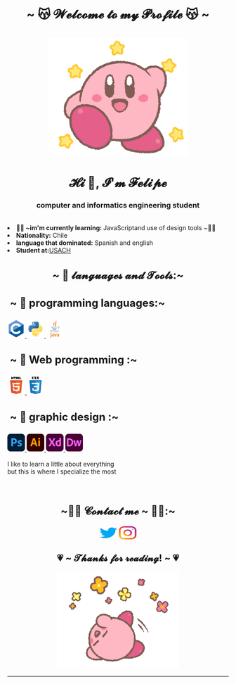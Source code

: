 <body>
    <h1 align="center">~ 😽 𝓦𝓮𝓵𝓬𝓸𝓶𝓮 𝓽𝓸 𝓶𝔂 𝓟𝓻𝓸𝓯𝓲𝓵𝓮 😽 ~</h1>
    <br>
    <!--imagen de bienvenida al centro-->
    <div align="center"><img src="gif/kirby salta.gif"></div>
    <!--saludo-->
    <h1 align="center">𝓗𝓲 👋, 𝓘'𝓶 𝓕𝓮𝓵𝓲𝓹𝓮 </h1>
    <!--quien sos?-->
    <h3 align="center">computer and informatics engineering student</h3>
    <br>
    <div>
        <!--imagen al lado derecho-->
        <!--img src="gif/kirby audifonos.gif" align="right" width="100" height="100"-->
        <!--informacion sobre mi-->
        <li>
            <b>👨‍🎓 ~im'm currently learning: </b>JavaScriptand use of design tools ~👨‍🎓
        </li>
        <li>
            <b>Nationality:</b> Chile
        </li>
        <li>
            <b>language that dominated:</b> Spanish and english
        </li>
        <li>
            <b>Student at:</b><A HREF="https://informatica.usach.cl/"">USACH</A> 
        </li>
    </div>
    <!-- lenguaje y herramientas -->
    <div>
        <h2 align="center" style="font-size: 24px">~ 👻 𝓵𝓪𝓷𝓰𝓾𝓪𝓰𝓮𝓼 𝓪𝓷𝓭 𝓣𝓸𝓸𝓵𝓼:~</h2>
        <p>
            <!--img src="gif/kirby y coo.gif" align="left" width="300" height="400"-->
    </div>
    <p align="left">
        <!-- lenguajes de programacion -->
    <h3 align="left" style="font-size: 24px"> ~ 🌸 programming languages:~</h2>
        <a href="https://www.cprogramming.com/" target="_blank">
            <img src="SVG/c-original.svg" alt="c" width="40" height="40" /> </a>
        <a href="https://www.python.org" target="_blank">
            <img src="SVG/python-original.svg" alt="python" width="40" height="40" /> </a>
        <a href="https://www.java.com/es/" target="_blank">
            <img src="SVG/java-4-logo.svg" alt="Java" width="40" height="40" /> </a>
        <!-- programacion web -->
        <h3 align="left" style="font-size: 24px"> ~ 🌷 Web programming :~</h2>
            <a href="https://www.w3.org/html/" target="_blank"> <img src="SVG/html5-original-wordmark.svg" alt="html5"
                    width="40" height="40" /> </a>
            <a href="https://www.w3schools.com/css/" target="_blank">
                <img src="SVG/css3-original-wordmark.svg" alt="css3" width="40" height="40" /> </a>
            <!-- diseño grafico -->
            <h3 align="left" style="font-size: 24px"> ~ 🌺 graphic design :~</h2>
                <a href="https://www.photoshop.com/en" target="_blank">
                    <img src="SVG/Adobe_Photoshop.svg" alt="photoshop" width="40" height="40" /> </a>
                <a href="https://www.adobe.com/cl/products/illustrator.html" target="_blank">
                    <img src="SVG/Adobe_Illustrator.svg" alt="Illustrator" width="40" height="40" /> </a>
                <a href="https://www.adobe.com/cl/products/xd.html" target="_blank">
                    <img src="SVG/Adobe_XD.svg" alt="XD" width="40" height="40" /> </a>
                <a href="https://www.adobe.com/cl/products/dreamweaver.htmll" target="_blank">
                    <img src="SVG/Adobe_Dreamweaver.svg" alt="DreamWeaver" width="40" height="40" /> </a>
                <br>
                <br>
                I like to learn a little about everything
                <br>
                but this is where I specialize the most
                <br>
                <br>
                <br>
                </p>
                <!--Contacto-->
                <div>
                    <h2 align="center" style="font-size: 24px">~🐱‍💻 𝓒𝓸𝓷𝓽𝓪𝓬𝓽 𝓶𝓮 ~ 🐱‍💻:~</h2>
                    <p align="center">
                        <a href="https://twitter.com/pipetboy2001" target="blank"><img align="center"
                                src="SVG/twitter.svg" alt="pipetboy2001" height="30" width="40" /></a>
                        <a href="https://instagram.com/Pipetboy2001" target="blank"><img align="center"
                                src="SVG/instagram.svg" alt="Pipetboy2001" height="30" width="40" /></a>
                    </p>
                </div>
                <!--Agradecimiento-->
                <div>
                    <h2 align="center">💗 ~ 𝓣𝓱𝓪𝓷𝓴𝓼 𝓯𝓸𝓻 𝓻𝓮𝓪𝓭𝓲𝓷𝓰! ~ 💗</h2>
                    <div align="center"><img src="gif/kirby rodando.gif"></div>
                </div>
                <!---->
                <hr>
                <div>
                </div>
</body>